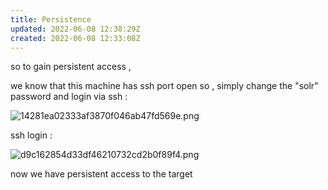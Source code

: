 ```yaml
---
title: Persistence
updated: 2022-06-08 12:38:29Z
created: 2022-06-08 12:33:08Z
---
```


so to gain persistent access , 

we know that this machine has ssh port open so , simply change the "solr" password and login via ssh :

![14281ea02333af3870f046ab47fd569e.png](../_resources/14281ea02333af3870f046ab47fd569e.png)

ssh login : 

![d9c162854d33df46210732cd2b0f89f4.png](../_resources/d9c162854d33df46210732cd2b0f89f4.png)

now we have persistent access to the target